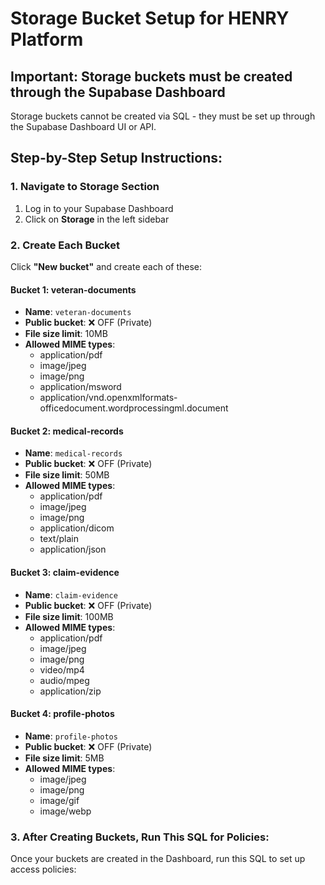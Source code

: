 # Storage Bucket Setup for HENRY Platform

## Important: Storage buckets must be created through the Supabase Dashboard

Storage buckets cannot be created via SQL - they must be set up through the Supabase Dashboard UI or API.

## Step-by-Step Setup Instructions:

### 1. Navigate to Storage Section
1. Log in to your Supabase Dashboard
2. Click on **Storage** in the left sidebar

### 2. Create Each Bucket

Click **"New bucket"** and create each of these:

#### Bucket 1: veteran-documents
- **Name**: `veteran-documents`
- **Public bucket**: ❌ OFF (Private)
- **File size limit**: 10MB
- **Allowed MIME types**: 
  - application/pdf
  - image/jpeg
  - image/png
  - application/msword
  - application/vnd.openxmlformats-officedocument.wordprocessingml.document

#### Bucket 2: medical-records
- **Name**: `medical-records`
- **Public bucket**: ❌ OFF (Private)
- **File size limit**: 50MB
- **Allowed MIME types**:
  - application/pdf
  - image/jpeg
  - image/png
  - application/dicom
  - text/plain
  - application/json

#### Bucket 3: claim-evidence
- **Name**: `claim-evidence`
- **Public bucket**: ❌ OFF (Private)
- **File size limit**: 100MB
- **Allowed MIME types**:
  - application/pdf
  - image/jpeg
  - image/png
  - video/mp4
  - audio/mpeg
  - application/zip

#### Bucket 4: profile-photos
- **Name**: `profile-photos`
- **Public bucket**: ❌ OFF (Private)
- **File size limit**: 5MB
- **Allowed MIME types**:
  - image/jpeg
  - image/png
  - image/gif
  - image/webp

### 3. After Creating Buckets, Run This SQL for Policies:

Once your buckets are created in the Dashboard, run this SQL to set up access policies: